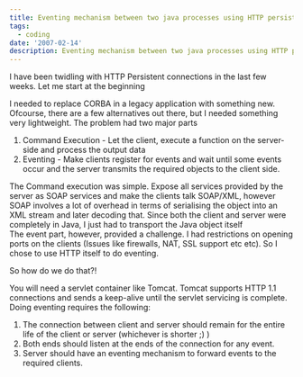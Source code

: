 ```yaml
---
title: Eventing mechanism between two java processes using HTTP persistent connections
tags:
  - coding
date: '2007-02-14'
description: Eventing mechanism between two java processes using HTTP persistent connections
---
```


I have been twidling with HTTP Persistent connections in the last few weeks. Let me start at the beginning

I needed to replace CORBA in a legacy application with something new. Ofcourse, there are a few alternatives out there, but I needed something very lightweight. The problem had two major parts

1. Command Execution - Let the client, execute a function on the server-side and process the output data
2. Eventing - Make clients register for events and wait until some events occur and the server transmits the required objects to the client side.

The Command execution was simple. Expose all services provided by the server as SOAP services and make the clients talk SOAP/XML, however SOAP involves a lot of overhead in terms of serialising the object into an XML stream and later decoding that. Since both the client and server were completely in Java, I just had to transport the Java object itself  
The event part, however, provided a challenge. I had restrictions on opening ports on the clients (Issues like firewalls, NAT, SSL support etc etc). So I chose to use HTTP itself to do eventing.

So how do we do that?!

You will need a servlet container like Tomcat. Tomcat supports HTTP 1.1 connections and sends a keep-alive until the servlet servicing is complete. Doing eventing requires the following:

1. The connection between client and server should remain for the entire life of the client or server (whichever is shorter ;) )
2. Both ends should listen at the ends of the connection for any event.
3. Server should have an eventing mechanism to forward events to the required clients.
